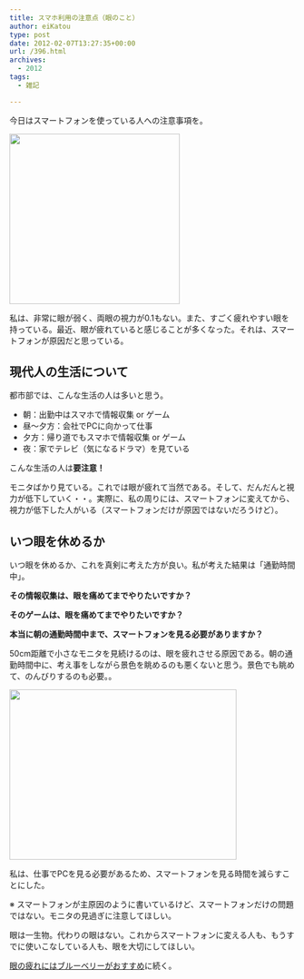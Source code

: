 ```yaml
---
title: スマホ利用の注意点（眼のこと）
author: eiKatou
type: post
date: 2012-02-07T13:27:35+00:00
url: /396.html
archives:
  - 2012
tags:
  - 雑記

---
```

今日はスマートフォンを使っている人への注意事項を。

[<img src="/blog/uploads/2012/02/20120206a-300x300.jpg" alt="" title="20120206a" width="300" height="300" class="alignnone size-medium wp-image-447" srcset="/blog/uploads/2012/02/20120206a-300x300.jpg 300w, /blog/uploads/2012/02/20120206a-150x150.jpg 150w, /blog/uploads/2012/02/20120206a.jpg 400w" sizes="(max-width: 300px) 100vw, 300px" />][1]

私は、非常に眼が弱く、両眼の視力が0.1もない。また、すごく疲れやすい眼を持っている。最近、眼が疲れていると感じることが多くなった。それは、スマートフォンが原因だと思っている。

<!--more-->

## 現代人の生活について

都市部では、こんな生活の人は多いと思う。

  * 朝：出勤中はスマホで情報収集 or ゲーム
  * 昼〜夕方：会社でPCに向かって仕事
  * 夕方：帰り道でもスマホで情報収集 or ゲーム
  * 夜：家でテレビ（気になるドラマ）を見ている

こんな生活の人は**要注意！**
  
モニタばかり見ている。これでは眼が疲れて当然である。そして、だんだんと視力が低下していく・・。実際に、私の周りには、スマートフォンに変えてから、視力が低下した人がいる（スマートフォンだけが原因ではないだろうけど）。

## いつ眼を休めるか

いつ眼を休めるか、これを真剣に考えた方が良い。私が考えた結果は「通勤時間中」。

**その情報収集は、眼を痛めてまでやりたいですか？**
  
**そのゲームは、眼を痛めてまでやりたいですか？**
  
**本当に朝の通勤時間中まで、スマートフォンを見る必要がありますか？**

50cm距離で小さなモニタを見続けるのは、眼を疲れさせる原因である。朝の通勤時間中に、考え事をしながら景色を眺めるのも悪くないと思う。景色でも眺めて、のんびりするのも必要。。

[<img src="/blog/uploads/2012/02/20120207b.jpg" alt="" title="20120207b" width="400" height="300" class="alignnone size-full wp-image-461" srcset="/blog/uploads/2012/02/20120207b.jpg 400w, /blog/uploads/2012/02/20120207b-300x225.jpg 300w" sizes="(max-width: 400px) 100vw, 400px" />][2]

私は、仕事でPCを見る必要があるため、スマートフォンを見る時間を減らすことにした。
  
※ スマートフォンが主原因のように書いているけど、スマートフォンだけの問題ではない。モニタの見過ぎに注意してほしい。

眼は一生物。代わりの眼はない。これからスマートフォンに変える人も、もうすでに使いこなしている人も、眼を大切にしてほしい。

[眼の疲れにはブルーベリーがおすすめ][3]に続く。

 [1]: /blog/uploads/2012/02/20120206a.jpg
 [2]: /blog/uploads/2012/02/20120207b.jpg
 [3]: http://eikatou.net/blog/2012/02/blueberry/
